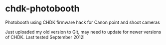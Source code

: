 chdk-photobooth
===============

Photobooth using CHDK firmware hack for Canon point and shoot cameras

Just uploaded my old version to Git, may need to update for newer versions of CHDK.  Last tested September 2012!
